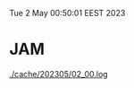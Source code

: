 Tue  2 May 00:50:01 EEST 2023
# JAM
<a href='./cache/202305/02_00.log'>./cache/202305/02_00.log</a>
